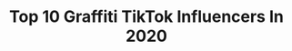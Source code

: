 ---
title: Top 10 Graffiti TikTok Influencers In 2020
description: >-
  Find top graffiti TikTok influencers in 2020. Most popular hashtags: #graffiti #art #streetart #painting.
platform: TikTok
hits: 207
text_top: See the top-rated TikTok accounts on inBeat.
text_bottom: Our platform holds 207 TikTok influencers like this for you to pitch.
profiles:
  - username: "graffiti_030"
    fullname: >-
      Graffiti_030
    bio: >-
      Instagram: graffiti_030
    location: "United Kingdom"
    followers: 10400
    engagement: 1908
    commentsToLikes: 0.181760
    id: ckb1ajz0bywcy0j23o8r22bzi
    verified: false
    hashtags: "#sans, #creepypasta, #ticcitobycosplay, #mysticmessenger"
  - username: "doketv"
    fullname: >-
      Doke Tv
    bio: >-
      Graffiti Artist from Slovakia 🇸🇰 Insta: @doketv YouTube: DokeTV
    location: "Slovakia"
    followers: 26600
    engagement: 1513
    commentsToLikes: 0.009065
    id: ckb19d5iaxglj0j23wtyrsliq
    verified: false
    hashtags: "#painting, #drawing, #challenge, #streetartist"
  - username: "machinestudio"
    fullname: >-
      Machine Studio
    bio: >-
      Tutorials on graffiti tools and spray paint art techniques.
    location: "United States"
    followers: 143300
    engagement: 1414
    commentsToLikes: 0.005785
    id: ckbaxhbzqnwjp0j23cj02ujqk
    verified: false
    hashtags: "#spraycaps, #rustoleum, #graffiti, #graffitiart"
  - username: "rake_43"
    fullname: >-
      Rake43
    bio: >-
      🌐 Graffiti Artist & Graphic Designer 📍Based in Madrid
    location: "Spain"
    followers: 246400
    engagement: 1316
    commentsToLikes: 0.004636
    id: ck9f2fpfucxo70j78v90cgj9q
    verified: false
    hashtags: "#graffiti, #colors, #painting, #lettering"
  - username: "arsek_erase"
    fullname: >-
      Arsek_Erase
    bio: >-
      Arsek and Erase graffiti duo, traveling around the world. Insta: arsek_erase ❤️
    location: "Bulgaria"
    followers: 5709
    engagement: 1076
    commentsToLikes: 0.009262
    id: ckbkv2qvpqj7f0j23n7oq01em
    verified: false
    hashtags: "#painting, #elsalvador, #art, #streetart"
  - username: "fatcapsprays"
    fullname: >-
      Fat Cap Sprays
    bio: >-
      📩hello@fatcapsprays.com 🎨Learn GRAFFITI step by step 🔥WORKBOOK & MERCH ⬇️
    location: "United Kingdom"
    followers: 2000000
    engagement: 1032
    commentsToLikes: 0.005981
    id: ck84m3tomlfie0j78ri9jk0dp
    verified: false
    hashtags: "#neon, #art, #neonart, #streetart"
  - username: "smoenova"
    fullname: >-
      SMOE NOVA
    bio: >-
      🇩🇪 graffiti artist since 2001 check out my youtube channel!
    location: "Germany"
    followers: 59600
    engagement: 832
    commentsToLikes: 0.012812
    id: ckb0thmzbix3g0j23jv7f0h6j
    verified: false
    hashtags: "#painting, #artwork, #fun, #graffiti"
  - username: "dlordink"
    fullname: >-
      DLORDINK
    bio: >-
      Lead Artist @graffitimansion IG @dlordink Snap @dlordink
    location: "United States"
    followers: 8561
    engagement: 451
    commentsToLikes: 0.058770
    id: ckcvhax4wtztl0j23tbnf5tqs
    verified: false
    hashtags: "#trump2020, #blm, #trump, #foryou"
  - username: "jab.manu"
    fullname: >-
      Manu Jab Thaler
    bio: >-
      Artist - Tirol, Innsbruck art, graffiti, photography, film, musik, sport
    location: "Austria"
    followers: 16200
    engagement: 481
    commentsToLikes: 0.047388
    id: cka65s1aieczf0i789w0ut66c
    verified: false
    hashtags: "#fyp, #skateboarding, #saneskateplaza, #paint"
  - username: "gman_graffiti_kings"
    fullname: >-
      Gman
    bio: >-
      🔥 Big dog at GRAFFITI KINGS LONDON 🔥 @graffitikings 157k insta 2.4mil Facebook
    location: "United Kingdom"
    followers: 10200
    engagement: 608
    commentsToLikes: 0.040703
    id: cka0rgfufgzld0i78e8uwwkcw
    verified: false
    hashtags: "#spraypaint, #artwork, #graffitiart, #artist"
---